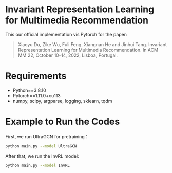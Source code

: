 # Invariant Representation Learning for Multimedia Recommendation

This our official implementation vis Pytorch for the paper:

>Xiaoyu Du, Zike Wu, Fuli Feng, Xiangnan He and Jinhui Tang. Invariant Representation Learning for Multimedia Recommendation. In ACM MM`22, October 10–14, 2022, Lisboa, Portugal.

# Requirements

* Python==3.8.10
* Pytorch==1.11.0+cu113
* numpy, scipy, argparse, logging, sklearn, tqdm

# Example to Run the Codes
First, we run UltraGCN for pretraining：
```bash
python main.py --model UltraGCN
```
After that, we run the InvRL model:
```bash
python main.py --model InvRL
```
